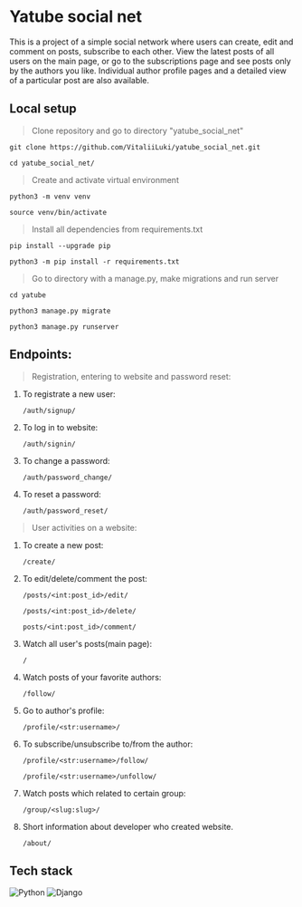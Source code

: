 # Yatube social net
This is a project of a simple social network where users can create, edit and comment on posts, subscribe to each other. View the latest posts of all users on the main page, or go to the subscriptions page and see posts only by the authors you like. Individual author profile pages and a detailed view of a particular post are also available.

## Local setup
> Clone repository and go to directory "yatube_social_net"

```git clone https://github.com/VitaliiLuki/yatube_social_net.git```

```cd yatube_social_net/```

>Create and activate virtual environment

```python3 -m venv venv```

```source venv/bin/activate```

>Install all dependencies from requirements.txt

```pip install --upgrade pip```

```python3 -m pip install -r requirements.txt```

>Go to directory with a manage.py, make migrations and run server

```cd yatube```

```python3 manage.py migrate```

```python3 manage.py runserver```

## Endpoints:

>Registration, entering to website and password reset:

   1. To registrate a new user:

        ```/auth/signup/```


   2. To log in to website:


        ```/auth/signin/```


   3. To change a password:


        ```/auth/password_change/```

   4. To reset a password:

        ```/auth/password_reset/```

>User activities on a website:

   1. To create a new post:

        ```/create/```

   2. To edit/delete/comment the post:

        ```/posts/<int:post_id>/edit/```
        
        ```/posts/<int:post_id>/delete/```
        
        ```posts/<int:post_id>/comment/```

   3. Watch all user's posts(main page):

        ```/```

   4. Watch posts of your favorite authors:

        ```/follow/```

   5. Go to author's profile:

        ```/profile/<str:username>/```

   6. To subscribe/unsubscribe to/from the author:

        ```/profile/<str:username>/follow/```
        
        ```/profile/<str:username>/unfollow/```

   7. Watch posts which related to certain group:

        ```/group/<slug:slug>/```
        
   8. Short information about developer who created website.

        ```/about/```

## Tech stack

![Python](https://img.shields.io/badge/python-3670A0?style=for-the-badge&logo=python&logoColor=ffdd54)
![Django](https://img.shields.io/badge/django-%23092E20.svg?style=for-the-badge&logo=django&logoColor=white)
